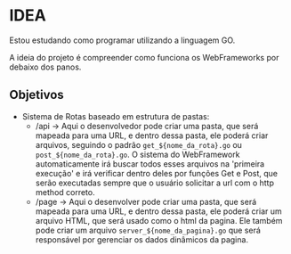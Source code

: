 # IDEA

Estou estudando como programar utilizando a linguagem GO.

A ideia do projeto é compreender como funciona os WebFrameworks por debaixo dos panos.

## Objetivos

- Sistema de Rotas baseado em estrutura de pastas:
  - /api -> Aqui o desenvolvedor pode criar uma pasta, que será mapeada para uma URL, e dentro dessa pasta, ele poderá criar arquivos, seguindo o padrão `get_${nome_da_rota}.go` ou `post_${nome_da_rota}.go`. O sistema do WebFramework automaticamente irá buscar todos esses arquivos na 'primeira execução' e irá verificar dentro deles por funções Get e Post, que serão executadas sempre que o usuário solicitar a url com o http method correto.
  - /page -> Aqui o desenvolver pode criar uma pasta, que será mapeada para uma URL, e dentro dessa pasta, ele poderá criar um arquivo HTML, que será usado como o html da pagina. Ele também pode criar um arquivo `server_${nome_da_pagina}.go` que será responsável por gerenciar os dados dinâmicos da pagina.
